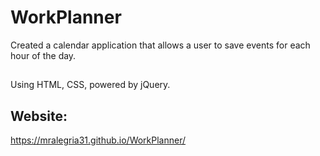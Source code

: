 # WorkPlanner
Created a calendar application that allows a user to save events for each hour of the day.
##
Using HTML, CSS, powered by jQuery.

## Website: 
 https://mralegria31.github.io/WorkPlanner/